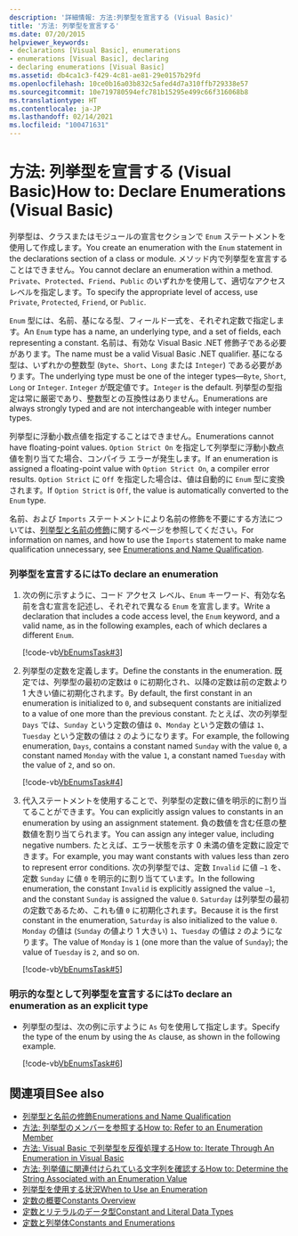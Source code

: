 ```yaml
---
description: '詳細情報: 方法:列挙型を宣言する (Visual Basic)'
title: '方法: 列挙型を宣言する'
ms.date: 07/20/2015
helpviewer_keywords:
- declarations [Visual Basic], enumerations
- enumerations [Visual Basic], declaring
- declaring enumerations [Visual Basic]
ms.assetid: db4ca1c3-f429-4c81-ae81-29e0157b29fd
ms.openlocfilehash: 10ce0b16a03b832c5afed4d7a310ffb729338e57
ms.sourcegitcommit: 10e719780594efc781b15295e499c66f316068b8
ms.translationtype: HT
ms.contentlocale: ja-JP
ms.lasthandoff: 02/14/2021
ms.locfileid: "100471631"
---
```

# <a name="how-to-declare-enumerations-visual-basic"></a><span data-ttu-id="30d36-103">方法: 列挙型を宣言する (Visual Basic)</span><span class="sxs-lookup"><span data-stu-id="30d36-103">How to: Declare Enumerations (Visual Basic)</span></span>

<span data-ttu-id="30d36-104">列挙型は、クラスまたはモジュールの宣言セクションで `Enum` ステートメントを使用して作成します。</span><span class="sxs-lookup"><span data-stu-id="30d36-104">You create an enumeration with the `Enum` statement in the declarations section of a class or module.</span></span> <span data-ttu-id="30d36-105">メソッド内で列挙型を宣言することはできません。</span><span class="sxs-lookup"><span data-stu-id="30d36-105">You cannot declare an enumeration within a method.</span></span> <span data-ttu-id="30d36-106">`Private`、`Protected`、`Friend`、`Public` のいずれかを使用して、適切なアクセス レベルを指定します。</span><span class="sxs-lookup"><span data-stu-id="30d36-106">To specify the appropriate level of access, use `Private`, `Protected`, `Friend`, or `Public`.</span></span>  
  
 <span data-ttu-id="30d36-107">`Enum` 型には、名前、基になる型、フィールド一式を、それぞれ定数で指定します。</span><span class="sxs-lookup"><span data-stu-id="30d36-107">An `Enum` type has a name, an underlying type, and a set of fields, each representing a constant.</span></span> <span data-ttu-id="30d36-108">名前は、有効な Visual Basic .NET 修飾子である必要があります。</span><span class="sxs-lookup"><span data-stu-id="30d36-108">The name must be a valid Visual Basic .NET qualifier.</span></span> <span data-ttu-id="30d36-109">基になる型は、いずれかの整数型 (`Byte`、`Short`、`Long` または `Integer`) である必要があります。</span><span class="sxs-lookup"><span data-stu-id="30d36-109">The underlying type must be one of the integer types—`Byte`, `Short`, `Long` or `Integer`.</span></span> <span data-ttu-id="30d36-110">`Integer` が既定値です。</span><span class="sxs-lookup"><span data-stu-id="30d36-110">`Integer` is the default.</span></span> <span data-ttu-id="30d36-111">列挙型の型指定は常に厳密であり、整数型との互換性はありません。</span><span class="sxs-lookup"><span data-stu-id="30d36-111">Enumerations are always strongly typed and are not interchangeable with integer number types.</span></span>  
  
 <span data-ttu-id="30d36-112">列挙型に浮動小数点値を指定することはできません。</span><span class="sxs-lookup"><span data-stu-id="30d36-112">Enumerations cannot have floating-point values.</span></span> <span data-ttu-id="30d36-113">`Option Strict On` を指定して列挙型に浮動小数点値を割り当てた場合、コンパイラ エラーが発生します。</span><span class="sxs-lookup"><span data-stu-id="30d36-113">If an enumeration is assigned a floating-point value with `Option Strict On`, a compiler error results.</span></span> <span data-ttu-id="30d36-114">`Option Strict` に `Off` を指定した場合は、値は自動的に `Enum` 型に変換されます。</span><span class="sxs-lookup"><span data-stu-id="30d36-114">If `Option Strict` is `Off`, the value is automatically converted to the `Enum` type.</span></span>  
  
 <span data-ttu-id="30d36-115">名前、および `Imports` ステートメントにより名前の修飾を不要にする方法については、[列挙型と名前の修飾](enumerations-and-name-qualification.md)に関するページを参照してください。</span><span class="sxs-lookup"><span data-stu-id="30d36-115">For information on names, and how to use the `Imports` statement to make name qualification unnecessary, see [Enumerations and Name Qualification](enumerations-and-name-qualification.md).</span></span>  
  
### <a name="to-declare-an-enumeration"></a><span data-ttu-id="30d36-116">列挙型を宣言するには</span><span class="sxs-lookup"><span data-stu-id="30d36-116">To declare an enumeration</span></span>  
  
1. <span data-ttu-id="30d36-117">次の例に示すように、コード アクセス レベル、`Enum` キーワード、有効な名前を含む宣言を記述し、それぞれで異なる `Enum` を宣言します。</span><span class="sxs-lookup"><span data-stu-id="30d36-117">Write a declaration that includes a code access level, the `Enum` keyword, and a valid name, as in the following examples, each of which declares a different `Enum`.</span></span>  
  
     [!code-vb[VbEnumsTask#3](~/samples/snippets/visualbasic/VS_Snippets_VBCSharp/VbEnumsTask/VB/Class2.vb#3)]  
  
2. <span data-ttu-id="30d36-118">列挙型の定数を定義します。</span><span class="sxs-lookup"><span data-stu-id="30d36-118">Define the constants in the enumeration.</span></span> <span data-ttu-id="30d36-119">既定では、列挙型の最初の定数は `0` に初期化され、以降の定数は前の定数より 1 大きい値に初期化されます。</span><span class="sxs-lookup"><span data-stu-id="30d36-119">By default, the first constant in an enumeration is initialized to `0`, and subsequent constants are initialized to a value of one more than the previous constant.</span></span> <span data-ttu-id="30d36-120">たとえば、次の列挙型 `Days` では、`Sunday` という定数の値は `0`、`Monday` という定数の値は `1`、`Tuesday` という定数の値は `2` のようになります。</span><span class="sxs-lookup"><span data-stu-id="30d36-120">For example, the following enumeration, `Days`, contains a constant named `Sunday` with the value `0`, a constant named `Monday` with the value `1`, a constant named `Tuesday` with the value of `2`, and so on.</span></span>  
  
     [!code-vb[VbEnumsTask#4](~/samples/snippets/visualbasic/VS_Snippets_VBCSharp/VbEnumsTask/VB/Class2.vb#4)]  
  
3. <span data-ttu-id="30d36-121">代入ステートメントを使用することで、列挙型の定数に値を明示的に割り当てることができます。</span><span class="sxs-lookup"><span data-stu-id="30d36-121">You can explicitly assign values to constants in an enumeration by using an assignment statement.</span></span> <span data-ttu-id="30d36-122">負の数値を含む任意の整数値を割り当てられます。</span><span class="sxs-lookup"><span data-stu-id="30d36-122">You can assign any integer value, including negative numbers.</span></span> <span data-ttu-id="30d36-123">たとえば、エラー状態を示す 0 未満の値を定数に設定できます。</span><span class="sxs-lookup"><span data-stu-id="30d36-123">For example, you may want constants with values less than zero to represent error conditions.</span></span> <span data-ttu-id="30d36-124">次の列挙型では、定数 `Invalid` に値 `–1` を、定数 `Sunday` に値 `0` を明示的に割り当てています。</span><span class="sxs-lookup"><span data-stu-id="30d36-124">In the following enumeration, the constant `Invalid` is explicitly assigned the value `–1`, and the constant `Sunday` is assigned the value `0`.</span></span> <span data-ttu-id="30d36-125">`Saturday` は列挙型の最初の定数であるため、これも値 `0` に初期化されます。</span><span class="sxs-lookup"><span data-stu-id="30d36-125">Because it is the first constant in the enumeration, `Saturday` is also initialized to the value `0`.</span></span> <span data-ttu-id="30d36-126">`Monday` の値は (`Sunday` の値より 1 大きい) `1`、`Tuesday` の値は `2` のようになります。</span><span class="sxs-lookup"><span data-stu-id="30d36-126">The value of `Monday` is `1` (one more than the value of `Sunday`); the value of `Tuesday` is `2`, and so on.</span></span>  
  
     [!code-vb[VbEnumsTask#5](~/samples/snippets/visualbasic/VS_Snippets_VBCSharp/VbEnumsTask/VB/Class2.vb#5)]  
  
### <a name="to-declare-an-enumeration-as-an-explicit-type"></a><span data-ttu-id="30d36-127">明示的な型として列挙型を宣言するには</span><span class="sxs-lookup"><span data-stu-id="30d36-127">To declare an enumeration as an explicit type</span></span>  
  
- <span data-ttu-id="30d36-128">列挙型の型は、次の例に示すように `As` 句を使用して指定します。</span><span class="sxs-lookup"><span data-stu-id="30d36-128">Specify the type of the enum by using the `As` clause, as shown in the following example.</span></span>  
  
     [!code-vb[VbEnumsTask#6](~/samples/snippets/visualbasic/VS_Snippets_VBCSharp/VbEnumsTask/VB/Class2.vb#6)]  
  
## <a name="see-also"></a><span data-ttu-id="30d36-129">関連項目</span><span class="sxs-lookup"><span data-stu-id="30d36-129">See also</span></span>

- [<span data-ttu-id="30d36-130">列挙型と名前の修飾</span><span class="sxs-lookup"><span data-stu-id="30d36-130">Enumerations and Name Qualification</span></span>](enumerations-and-name-qualification.md)
- [<span data-ttu-id="30d36-131">方法: 列挙型のメンバーを参照する</span><span class="sxs-lookup"><span data-stu-id="30d36-131">How to: Refer to an Enumeration Member</span></span>](how-to-refer-to-an-enumeration-member.md)
- [<span data-ttu-id="30d36-132">方法: Visual Basic で列挙型を反復処理する</span><span class="sxs-lookup"><span data-stu-id="30d36-132">How to: Iterate Through An Enumeration in Visual Basic</span></span>](how-to-iterate-through-an-enumeration.md)
- [<span data-ttu-id="30d36-133">方法: 列挙値に関連付けられている文字列を確認する</span><span class="sxs-lookup"><span data-stu-id="30d36-133">How to: Determine the String Associated with an Enumeration Value</span></span>](how-to-determine-the-string-associated-with-an-enumeration-value.md)
- [<span data-ttu-id="30d36-134">列挙型を使用する状況</span><span class="sxs-lookup"><span data-stu-id="30d36-134">When to Use an Enumeration</span></span>](when-to-use-an-enumeration.md)
- [<span data-ttu-id="30d36-135">定数の概要</span><span class="sxs-lookup"><span data-stu-id="30d36-135">Constants Overview</span></span>](constants-overview.md)
- [<span data-ttu-id="30d36-136">定数とリテラルのデータ型</span><span class="sxs-lookup"><span data-stu-id="30d36-136">Constant and Literal Data Types</span></span>](constant-and-literal-data-types.md)
- [<span data-ttu-id="30d36-137">定数と列挙体</span><span class="sxs-lookup"><span data-stu-id="30d36-137">Constants and Enumerations</span></span>](../../../language-reference/constants-and-enumerations.md)
